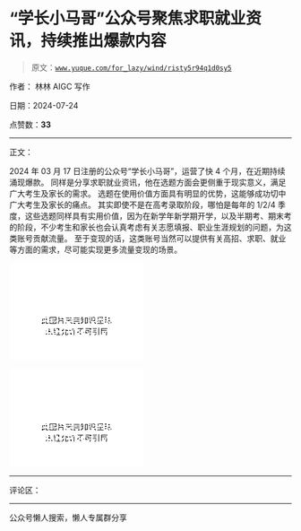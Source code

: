# “学长小马哥”公众号聚焦求职就业资讯，持续推出爆款内容

> 原文：[`www.yuque.com/for_lazy/wind/risty5r94q1d0sy5`](https://www.yuque.com/for_lazy/wind/risty5r94q1d0sy5)

作者： 林林 AIGC 写作

日期：2024-07-24

点赞数：**33**

* * *

正文：

2024 年 03 月 17 日注册的公众号“学长小马哥”，运营了快 4 个月，在近期持续涌现爆款。
同样是分享求职就业资讯，他在选题方面会更侧重于现实意义，满足广大考生及家长的需求。 选题在使用价值方面具有明显的优势，这能够成功切中广大考生及家长的痛点。
其实即使不是在高考录取阶段，哪怕是每年的 1/2/4 季度，这些选题同样具有实用价值，因为在新学年新学期开学，以及半期考、期末考的阶段，不少考生和家长也会认真考虑有关志愿填报、职业生涯规划的问题，为这类账号贡献流量。
至于变现的话，这类账号当然可以提供有关高招、求职、就业等方面的需求，尽可能实现更多流量变现的场景。

![](img/dda4806b2d8972a29b7ba1530e5d4657.png "None")

![](img/963ad959d4752547e49ac6302377a9e8.png "None")

* * *

评论区：

* * *

公众号懒人搜索，懒人专属群分享